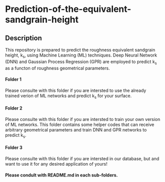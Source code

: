 # Prediction-of-the-equivalent-sandgrain-height

## Description
This repository is prepared to predict the roughness equivalent sandgrain height, k<sub>s</sub>, using Machine Learning (ML) techniques. 
Deep Neural Network (DNN) and Gaussian Process Regression (GPR) are employed to predict k<sub>s</sub> as a functon of roughness geometrical parameters.

#### Folder 1 
Please consulte with this folder if you are intersted to use the already trained verion of ML networks and predict k<sub>s</sub> for your surface.

#### Folder 2 
Please consulte with this folder if you are intersted to train your own version of ML networks. This folder contains some helper codes that can receive arbitrary geometrical parameters and train DNN and GPR networks to predict k<sub>s</sub>. 

#### Folder 3 
Please consulte with this folder if you are intersted in our database, but and want to use it for any desired application of yours!

#### Please condult with README.md in each sub-folders.

